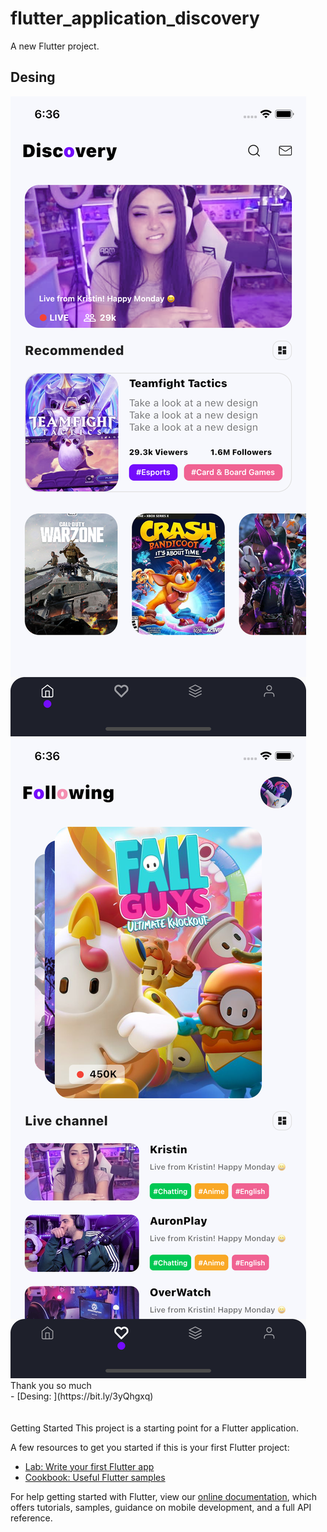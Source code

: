 # flutter_application_discovery

A new Flutter project.

## Desing
<img src="https://github.com/gquinodeveloper/flutter_app_games/blob/master/s1.png"/>
<img src="https://github.com/gquinodeveloper/flutter_app_games/blob/master/s2.png"/>
<br>
Thank you so much<br>
- [Desing: ](https://bit.ly/3yQhgxq)
<br>
<br>
<br>
Getting Started
This project is a starting point for a Flutter application.

A few resources to get you started if this is your first Flutter project:

- [Lab: Write your first Flutter app](https://flutter.dev/docs/get-started/codelab)
- [Cookbook: Useful Flutter samples](https://flutter.dev/docs/cookbook)

For help getting started with Flutter, view our
[online documentation](https://flutter.dev/docs), which offers tutorials,
samples, guidance on mobile development, and a full API reference.

